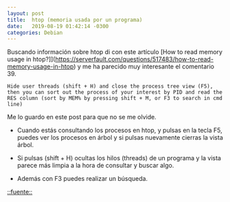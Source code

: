 ```yaml
---
layout: post
title:  htop (memoria usada por un programa)
date:   2019-08-19 01:42:14 -0300
categories: Debian
---
```

Buscando información sobre htop di con este artículo [How to read memory usage in htop?]](https://serverfault.com/questions/517483/how-to-read-memory-usage-in-htop) y me ha parecido muy interesante el comentario 39.

```
Hide user threads (shift + H) and close the process tree view (F5), then you can sort out the process of your interest by PID and read the RES column (sort by MEM% by pressing shift + M, or F3 to search in cmd line)
```

Me lo guardo en este post para que no se me olvide.

* Cuando estás consultando los procesos en htop, y pulsas en la tecla F5, puedes ver los procesos en árbol y si pulsas nuevamente cierras la vista árbol.

* Si pulsas (shift + H) ocultas los hilos (threads) de un programa y la vista parece más limpia a la hora de consultar y buscar algo.

* Además con F3 puedes realizar un búsqueda.

[::fuente::](https://serverfault.com/questions/517483/how-to-read-memory-usage-in-htop)